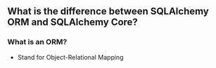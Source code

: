 ## What is the difference between SQLAlchemy ORM and SQLAlchemy Core?

### What is an ORM?
- Stand for Object-Relational Mapping